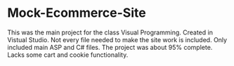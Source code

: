 # Mock-Ecommerce-Site

This was the main project for the class Visual Programming.
Created in Vistual Studio.
Not every file needed to make the site work is included.
Only included main ASP and C# files.
The project was about 95% complete. Lacks some cart and cookie functionality.
